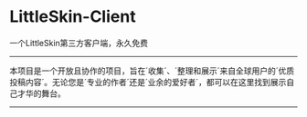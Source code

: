 # LittleSkin-Client
一个LittleSkin第三方客户端，永久免费
****
本项目是一个开放且协作的项目，旨在´收集´、´整理和展示´来自全球用户的´优质投稿内容´。无论您是´专业的作者´还是´业余的爱好者´，都可以在这里找到展示自己才华的舞台。
****
